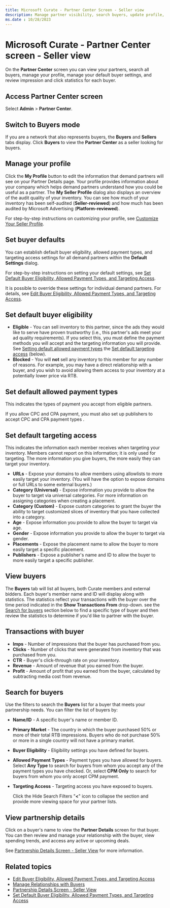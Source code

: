 ```yaml
---
title: Microsoft Curate - Partner Center Screen - Seller view
description: Manage partner visibility, search buyers, update profile, adjust default settings, and review buyer statistics on Partner Center screen.
ms.date : 10/28/2023
---
```


# Microsoft Curate - Partner Center screen - Seller view

On the **Partner Center** screen you can view your partners, search all buyers, manage your profile, manage your default buyer settings, and review impression and click statistics for each buyer.

## Access Partner Center screen

Select **Admin** > **Partner Center**.

## Switch to Buyers mode

If you are a network that also represents buyers, the **Buyers** and **Sellers** tabs display. Click **Buyers** to view the **Partner Center** as a seller looking for buyers.

## Manage your profile

Click the **My Profile** button to edit the information that demand partners will see on your Partner Details page. Your profile provides information about your company which helps demand partners understand how you could be useful as a partner. The **My Seller Profile** dialog also displays an overview of the audit quality of your inventory. You can see how much of your inventory has been self-audited
(**Seller-reviewed**) and how much has been audited by Microsoft Advertising (**Platform-reviewed**).

For step-by-step instructions on customizing your profile, see [Customize Your Seller Profile](customize-your-seller-profile.md).

## Set buyer defaults

You can establish default buyer eligibility, allowed payment types, and targeting access settings for all demand partners within the **Default Settings** dialog.

For step-by-step instructions on setting your default settings, see [Set Default Buyer Eligibility, Allowed Payment Types, and Targeting Access](set-default-buyer-eligibility-allowed-payment-types-and-targeting-access.md).

It is possible to override these settings for individual demand partners. For details, see [Edit Buyer Eligibility, Allowed Payment Types, and Targeting Access](edit-buyer-eligibility-allowed-payment-types-and-targeting-access.md).

## Set default buyer eligibility

- **Eligible** - You can sell inventory to this partner, since the ads they would like to serve have proven trustworthy (i.e., this partner's ads meet your ad quality requirements). If you select this, you must define the payment methods you will accept and the targeting information you will provide. See [Setting default allowed payment types](partner-center-screen-seller-view.md#set-default-allowed-payment-types) the [Set default targeting access](partner-center-screen-seller-view.md#set-default-targeting-access) (below).
- **Blocked** - You will **not** sell any inventory to this member for any number of reasons. For example, you may have a direct relationship with a buyer, and you wish to avoid allowing them access to your inventory at a potentially lower price via RTB.

## Set default allowed payment types

This indicates the types of payment you accept from eligible partners.

If you allow CPC and CPA payment, you must also set up publishers to accept CPC and CPA payment types .

## Set default targeting access

This indicates the information each member receives when targeting your inventory. Members cannot report on this information; it is only used for targeting. The more information you give buyers, the more easily they can target your inventory.

- **URLs** - Expose your domains to allow members using allowlists to more easily target your inventory. (You will have the option to expose domains or full URLs to some external buyers.)
- **Category (Universal)** - Expose information you provide to allow the buyer to target via universal categories. For more information on assigning categories when creating a placement.
- **Category (Custom)** - Expose custom categories to grant the buyer the ability to target customized slices of inventory that you have collected into a category.
- **Age** - Expose information you provide to allow the buyer to target via age.
- **Gender** - Expose information you provide to allow the buyer to target via gender.
- **Placements** - Expose the placement name to allow the buyer to more easily target a specific placement.
- **Publishers** - Expose a publisher's name and ID to allow the buyer to more easily target a specific publisher.

## View buyers

The **Buyers** tab will list all buyers, both Curate members and external bidders. Each buyer's member name and ID will display along with statistics. The statistics reflect your transactions with the buyer over the time period indicated in the **Show Transactions From** drop-down. see the [Search for buyers](partner-center-screen-seller-view.md#search-for-buyers) section below to find a specific type of buyer and then review the statistics to determine if you'd like to partner with the buyer.

## Transactions with buyer

- **Imps**  - Number of impressions that the buyer has purchased from you.
- **Clicks** - Number of clicks that were generated from inventory that was purchased from you.
- **CTR** - Buyer's click-through rate on your inventory.
- **Revenue** - Amount of revenue that you earned from the buyer.
- **Profit** - Amount of profit that you earned from the buyer, calculated by subtracting media cost from revenue.

## Search for buyers

Use the filters to search the **Buyers** list for a buyer that meets your partnership needs. You can filter the list of buyers by:

- **Name/ID** - A specific buyer's name or member ID.

- **Primary Market** - The country in which the buyer purchased 50% or more of their total RTB impressions. Buyers who do not purchase 50% or more in a single country will not have a primary market.

- **Buyer Eligibility** - Eligibility settings you have defined for buyers.

- **Allowed Payment Types** - Payment types you have allowed for buyers. Select **Any Type** to search for buyers from whom you accept any of the payment types you have checked. Or, select **CPM Only**  to search for buyers from whom you only accept CPM payment.

- **Targeting Access** - Targeting access you have exposed to buyers.

  Click the Hide Search Filters "**\<**" icon to collapse the section and provide more viewing space for your partner lists.

## View partnership details

Click on a buyer's name to view the **Partner Details** screen for that buyer. You can then review and manage your relationship with the buyer, view spending trends, and access any active or upcoming deals.

See [Partnership Details Screen - Seller View](partnership-details-screen-seller-view.md) for more information.

## Related topics

- [Edit Buyer Eligibility, Allowed Payment Types, and Targeting Access](edit-buyer-eligibility-allowed-payment-types-and-targeting-access.md)
- [Manage Relationships with Buyers](managing-relationships-with-buyers.md)
- [Partnership Details Screen - Seller View](partnership-details-screen-seller-view.md)
- [Set Default Buyer Eligibility, Allowed Payment Types, and Targeting Access](set-default-buyer-eligibility-allowed-payment-types-and-targeting-access.md)
